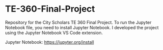 # TE-360-Final-Project
Repository for the City Scholars TE 360 Final Project. To run the Jupyter Notebook file, you need to install Jupyter Notebook. I developed the project using the Jupyter Notebook VS Code extension. 

Jupyter Notebook: https://jupyter.org/install 
